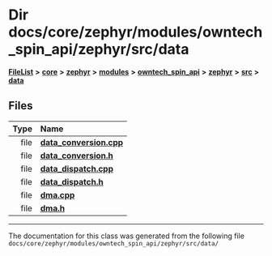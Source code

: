 

# Dir docs/core/zephyr/modules/owntech\_spin\_api/zephyr/src/data



[**FileList**](files.md) **>** [**core**](dir_771164b9325b04f1442f7a3ffa8ecb89.md) **>** [**zephyr**](dir_09002e7ce91f09aeb040dfd1861a47f4.md) **>** [**modules**](dir_6d0fb8ab814c517e7f155fb837e32f72.md) **>** [**owntech\_spin\_api**](dir_87330bcbf7fe698536ea5946c1b90585.md) **>** [**zephyr**](dir_83abe2f3de580445b50d57f614c989e1.md) **>** [**src**](dir_b0a9bfd1c37d418dc07d30cb79a776da.md) **>** [**data**](dir_5931dfac2e1245380efda5ad202dc380.md)












## Files

| Type | Name |
| ---: | :--- |
| file | [**data\_conversion.cpp**](data__conversion_8cpp.md) <br> |
| file | [**data\_conversion.h**](data__conversion_8h.md) <br> |
| file | [**data\_dispatch.cpp**](data__dispatch_8cpp.md) <br> |
| file | [**data\_dispatch.h**](data__dispatch_8h.md) <br> |
| file | [**dma.cpp**](dma_8cpp.md) <br> |
| file | [**dma.h**](dma_8h.md) <br> |



























































------------------------------
The documentation for this class was generated from the following file `docs/core/zephyr/modules/owntech_spin_api/zephyr/src/data/`

